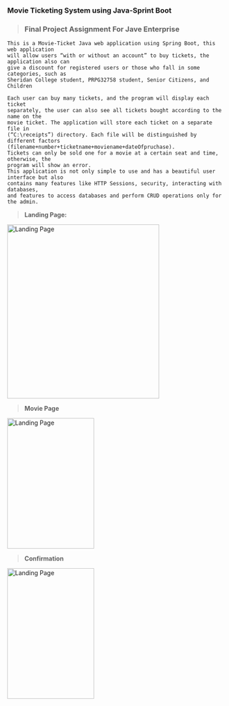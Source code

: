 ### Movie Ticketing System using Java-Sprint Boot
> ### Final Project Assignment For Jave Enterprise

```
This is a Movie-Ticket Java web application using Spring Boot, this web application
will allow users “with or without an account” to buy tickets, the application also can
give a discount for registered users or those who fall in some categories, such as
Sheridan College student, PRPG32758 student, Senior Citizens, and Children

Each user can buy many tickets, and the program will display each ticket
separately, the user can also see all tickets bought according to the name on the
movie ticket. The application will store each ticket on a separate file in
(“C:\receipts”) directory. Each file will be distinguished by different factors
(filename+number+ticketname+moviename+dateOfpruchase).
Tickets can only be sold one for a movie at a certain seat and time, otherwise, the
program will show an error.
This application is not only simple to use and has a beautiful user interface but also
contains many features like HTTP Sessions, security, interacting with databases,
and features to access databases and perform CRUD operations only for the admin.
```

> **Landing Page:**

<img src="https://github.com/Firwanaa/Movie_Ticketing_Sys_SprintBoot/blob/main/2021-05-18_18-39.png" 
     alt="Landing Page"
     width="350"
     height="400"/>
> **Movie Page**

<img src="https://github.com/Firwanaa/Movie_Ticketing_Sys_SprintBoot/blob/main/moviepage.png" 
     alt="Landing Page"
     width="200"
     height="300"/>
> **Confirmation**

<img src="https://github.com/Firwanaa/Movie_Ticketing_Sys_SprintBoot/blob/main/confirmation.png" 
     alt="Landing Page"
     width="200"
     height="300"/>
     

     
